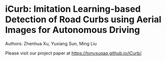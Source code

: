 # iCurb: Imitation Learning-based Detection of Road Curbs using Aerial Images for Autonomous Driving
Authors: Zhenhua Xu, Yuxiang Sun, Ming Liu

Please visit our project paper at https://tonyxuqaq.github.io/iCurb/.


